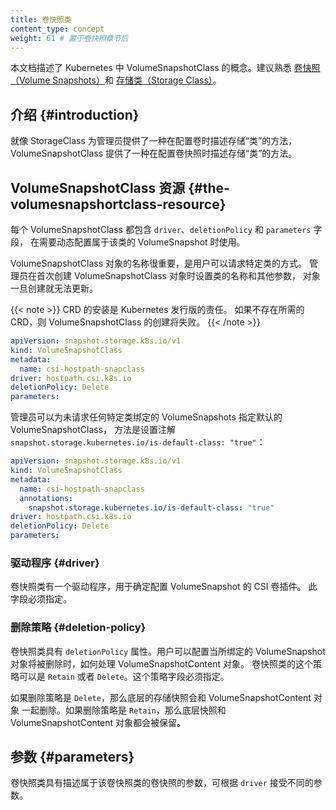 ```yaml
---
title: 卷快照类
content_type: concept
weight: 61 # 置于卷快照章节后
---
```


<!-- overview -->

<!--
This document describes the concept of VolumeSnapshotClass in Kubernetes. Familiarity
with [volume snapshots](/docs/concepts/storage/volume-snapshots/) and
[storage classes](/docs/concepts/storage/storage-classes) is suggested.
-->
本文档描述了 Kubernetes 中 VolumeSnapshotClass 的概念。建议熟悉
[卷快照（Volume Snapshots）](/zh-cn/docs/concepts/storage/volume-snapshots/)和
[存储类（Storage Class）](/zh-cn/docs/concepts/storage/storage-classes)。


<!-- body -->

<!--
## Introduction

Just like StorageClass provides a way for administrators to describe the "classes"
of storage they offer when provisioning a volume, VolumeSnapshotClass provides a
way to describe the "classes" of storage when provisioning a volume snapshot.
-->
## 介绍 {#introduction}

就像 StorageClass 为管理员提供了一种在配置卷时描述存储“类”的方法，
VolumeSnapshotClass 提供了一种在配置卷快照时描述存储“类”的方法。

<!--
## The VolumeSnapshotClass Resource

Each VolumeSnapshotClass contains the fields `driver`, `deletionPolicy`, and `parameters`,
which are used when a VolumeSnapshot belonging to the class needs to be
dynamically provisioned.

The name of a VolumeSnapshotClass object is significant, and is how users can
request a particular class. Administrators set the name and other parameters
of a class when first creating VolumeSnapshotClass objects, and the objects cannot
be updated once they are created.

{{< note >}}
Installation of the CRDs is the responsibility of the Kubernetes distribution. Without the required CRDs present, the creation of a VolumeSnapshotClass fails.  
{{< /note >}}

-->
## VolumeSnapshotClass 资源  {#the-volumesnapshortclass-resource}

每个 VolumeSnapshotClass 都包含 `driver`、`deletionPolicy` 和 `parameters` 字段，
在需要动态配置属于该类的 VolumeSnapshot 时使用。

VolumeSnapshotClass 对象的名称很重要，是用户可以请求特定类的方式。
管理员在首次创建 VolumeSnapshotClass 对象时设置类的名称和其他参数，
对象一旦创建就无法更新。

{{< note >}}
CRD 的安装是 Kubernetes 发行版的责任。 如果不存在所需的 CRD，则 VolumeSnapshotClass 的创建将失败。
{{< /note >}}

```yaml
apiVersion: snapshot.storage.k8s.io/v1
kind: VolumeSnapshotClass
metadata:
  name: csi-hostpath-snapclass
driver: hostpath.csi.k8s.io
deletionPolicy: Delete
parameters:
```

<!--
Administrators can specify a default VolumeSnapshotClass for VolumeSnapshots
that don't request any particular class to bind to by adding the
`snapshot.storage.kubernetes.io/is-default-class: "true"` annotation:
-->
管理员可以为未请求任何特定类绑定的 VolumeSnapshots 指定默认的 VolumeSnapshotClass，
方法是设置注解 `snapshot.storage.kubernetes.io/is-default-class: "true"`：

```yaml
apiVersion: snapshot.storage.k8s.io/v1
kind: VolumeSnapshotClass
metadata:
  name: csi-hostpath-snapclass
  annotations:
    snapshot.storage.kubernetes.io/is-default-class: "true"
driver: hostpath.csi.k8s.io
deletionPolicy: Delete
parameters:
```

<!--
### Driver

Volume snapshot classes have a driver that determines what CSI volume plugin is
used for provisioning VolumeSnapshots. This field must be specified.
-->
### 驱动程序 {#driver}

卷快照类有一个驱动程序，用于确定配置 VolumeSnapshot 的 CSI 卷插件。
此字段必须指定。

<!--
### DeletionPolicy

Volume snapshot classes have a deletionPolicy. It enables you to configure what happens to a VolumeSnapshotContent when the VolumeSnapshot object it is bound to is to be deleted. The deletionPolicy of a volume snapshot class can either be `Retain` or `Delete`. This field must be specified.

If the deletionPolicy is `Delete`, then the underlying storage snapshot will be deleted along with the VolumeSnapshotContent object. If the deletionPolicy is `Retain`, then both the underlying snapshot and VolumeSnapshotContent remain.
-->
### 删除策略 {#deletion-policy}

卷快照类具有 `deletionPolicy` 属性。用户可以配置当所绑定的 VolumeSnapshot
对象将被删除时，如何处理 VolumeSnapshotContent 对象。
卷快照类的这个策略可以是 `Retain` 或者 `Delete`。这个策略字段必须指定。

如果删除策略是 `Delete`，那么底层的存储快照会和 VolumeSnapshotContent 对象
一起删除。如果删除策略是 `Retain`，那么底层快照和 VolumeSnapshotContent
对象都会被保留。

<!--
## Parameters

Volume snapshot classes have parameters that describe volume snapshots belonging to
the volume snapshot class. Different parameters may be accepted depending on the
`driver`.
-->
## 参数 {#parameters}

卷快照类具有描述属于该卷快照类的卷快照的参数，可根据 `driver` 接受不同的参数。
